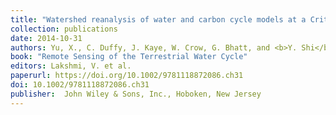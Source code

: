 ```yaml
---
title: "Watershed reanalysis of water and carbon cycle models at a Critical Zone Observatory"
collection: publications
date: 2014-10-31
authors: Yu, X., C. Duffy, J. Kaye, W. Crow, G. Bhatt, and <b>Y. Shi</b>
book: "Remote Sensing of the Terrestrial Water Cycle"
editors: Lakshmi, V. et al.
paperurl: https://doi.org/10.1002/9781118872086.ch31
doi: 10.1002/9781118872086.ch31
publisher:  John Wiley & Sons, Inc., Hoboken, New Jersey
---
```

